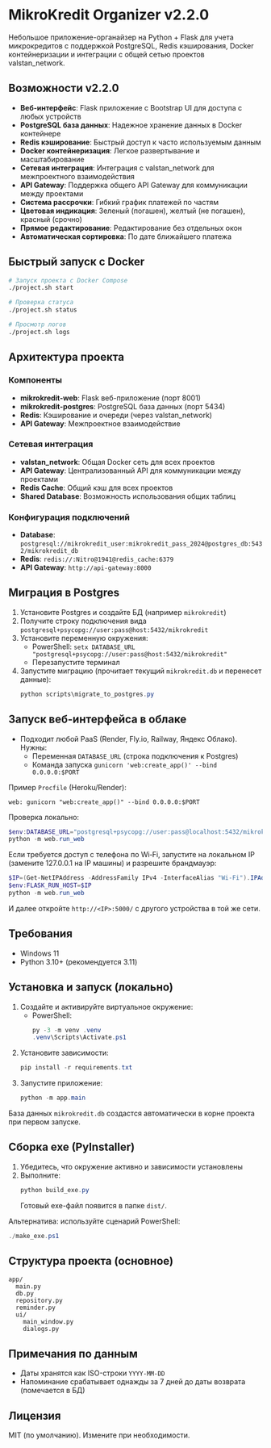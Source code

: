 # MikroKredit Organizer v2.2.0

Небольшое приложение-органайзер на Python + Flask для учета микрокредитов с поддержкой PostgreSQL, Redis кэширования, Docker контейнеризации и интеграции с общей сетью проектов valstan_network.

## Возможности v2.2.0

* **Веб-интерфейс**: Flask приложение с Bootstrap UI для доступа с любых устройств
* **PostgreSQL база данных**: Надежное хранение данных в Docker контейнере
* **Redis кэширование**: Быстрый доступ к часто используемым данным
* **Docker контейнеризация**: Легкое развертывание и масштабирование
* **Сетевая интеграция**: Интеграция с valstan_network для межпроектного взаимодействия
* **API Gateway**: Поддержка общего API Gateway для коммуникации между проектами
* **Система рассрочки**: Гибкий график платежей по частям
* **Цветовая индикация**: Зеленый (погашен), желтый (не погашен), красный (срочно)
* **Прямое редактирование**: Редактирование без отдельных окон
* **Автоматическая сортировка**: По дате ближайшего платежа

## Быстрый запуск с Docker

```bash
# Запуск проекта с Docker Compose
./project.sh start

# Проверка статуса
./project.sh status

# Просмотр логов
./project.sh logs
```

## Архитектура проекта

### Компоненты
- **mikrokredit-web**: Flask веб-приложение (порт 8001)
- **mikrokredit-postgres**: PostgreSQL база данных (порт 5434)
- **Redis**: Кэширование и очереди (через valstan_network)
- **API Gateway**: Межпроектное взаимодействие

### Сетевая интеграция
- **valstan_network**: Общая Docker сеть для всех проектов
- **API Gateway**: Централизованный API для коммуникации между проектами
- **Redis Cache**: Общий кэш для всех проектов
- **Shared Database**: Возможность использования общих таблиц

### Конфигурация подключений
- **Database**: `postgresql://mikrokredit_user:mikrokredit_pass_2024@postgres_db:5432/mikrokredit_db`
- **Redis**: `redis://:Nitro@1941@redis_cache:6379`
- **API Gateway**: `http://api-gateway:8000`

## Миграция в Postgres
1. Установите Postgres и создайте БД (например `mikrokredit`)
2. Получите строку подключения вида `postgresql+psycopg://user:pass@host:5432/mikrokredit`
3. Установите переменную окружения:
   - PowerShell: `setx DATABASE_URL "postgresql+psycopg://user:pass@host:5432/mikrokredit"`
   - Перезапустите терминал
4. Запустите миграцию (прочитает текущий `mikrokredit.db` и перенесет данные):
   ```powershell
   python scripts\migrate_to_postgres.py
   ```

## Запуск веб-интерфейса в облаке
- Подходит любой PaaS (Render, Fly.io, Railway, Яндекс Облако). Нужны:
  - Переменная `DATABASE_URL` (строка подключения к Postgres)
  - Команда запуска `gunicorn 'web:create_app()' --bind 0.0.0.0:$PORT`

Пример `Procfile` (Heroku/Render):
```
web: gunicorn "web:create_app()" --bind 0.0.0.0:$PORT
```

Проверка локально:
```powershell
$env:DATABASE_URL="postgresql+psycopg://user:pass@localhost:5432/mikrokredit"
python -m web.run_web
```

Если требуется доступ с телефона по Wi‑Fi, запустите на локальном IP (замените 127.0.0.1 на IP машины) и разрешите брандмауэр:
```powershell
$IP=(Get-NetIPAddress -AddressFamily IPv4 -InterfaceAlias "Wi-Fi").IPAddress
$env:FLASK_RUN_HOST=$IP
python -m web.run_web
```
И далее откройте `http://<IP>:5000/` с другого устройства в той же сети.

## Требования
- Windows 11
- Python 3.10+ (рекомендуется 3.11)

## Установка и запуск (локально)
1. Создайте и активируйте виртуальное окружение:
   - PowerShell:
     ```powershell
     py -3 -m venv .venv
     .venv\Scripts\Activate.ps1
     ```
2. Установите зависимости:
   ```powershell
   pip install -r requirements.txt
   ```
3. Запустите приложение:
   ```powershell
   python -m app.main
   ```

База данных `mikrokredit.db` создастся автоматически в корне проекта при первом запуске.

## Сборка exe (PyInstaller)
1. Убедитесь, что окружение активно и зависимости установлены
2. Выполните:
   ```powershell
   python build_exe.py
   ```
   Готовый exe-файл появится в папке `dist/`.

Альтернатива: используйте сценарий PowerShell:
```powershell
./make_exe.ps1
```

## Структура проекта (основное)
```
app/
  main.py
  db.py
  repository.py
  reminder.py
  ui/
    main_window.py
    dialogs.py
```

## Примечания по данным
- Даты хранятся как ISO-строки `YYYY-MM-DD`
- Напоминание срабатывает однажды за 7 дней до даты возврата (помечается в БД)

## Лицензия
MIT (по умолчанию). Измените при необходимости.
